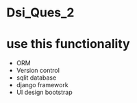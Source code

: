 # Dsi_Ques_2

# use this functionality
-  ORM
- Version control
- sqlit database
- django framework
- UI design bootstrap
